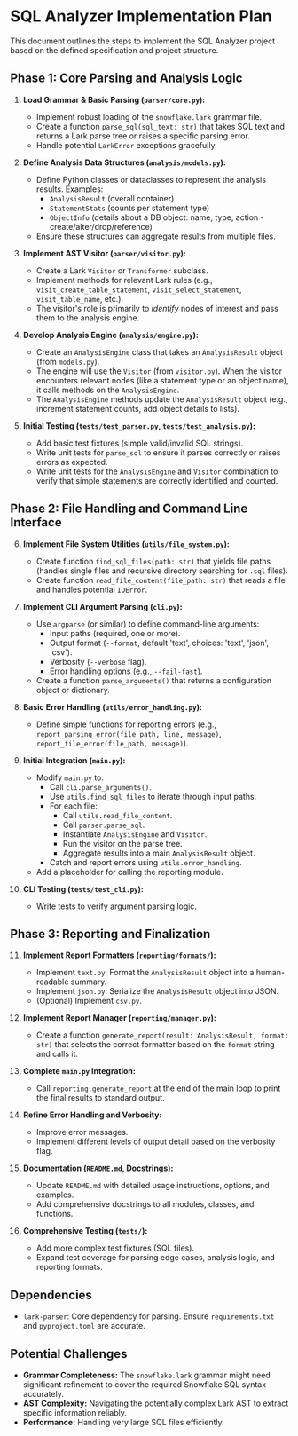 # SQL Analyzer Implementation Plan

This document outlines the steps to implement the SQL Analyzer project based on the defined specification and project structure.

## Phase 1: Core Parsing and Analysis Logic

1.  **Load Grammar & Basic Parsing (`parser/core.py`):**
    *   Implement robust loading of the `snowflake.lark` grammar file.
    *   Create a function `parse_sql(sql_text: str)` that takes SQL text and returns a Lark parse tree or raises a specific parsing error.
    *   Handle potential `LarkError` exceptions gracefully.

2.  **Define Analysis Data Structures (`analysis/models.py`):**
    *   Define Python classes or dataclasses to represent the analysis results. Examples:
        *   `AnalysisResult` (overall container)
        *   `StatementStats` (counts per statement type)
        *   `ObjectInfo` (details about a DB object: name, type, action - create/alter/drop/reference)
    *   Ensure these structures can aggregate results from multiple files.

3.  **Implement AST Visitor (`parser/visitor.py`):**
    *   Create a Lark `Visitor` or `Transformer` subclass.
    *   Implement methods for relevant Lark rules (e.g., `visit_create_table_statement`, `visit_select_statement`, `visit_table_name`, etc.).
    *   The visitor's role is primarily to *identify* nodes of interest and pass them to the analysis engine.

4.  **Develop Analysis Engine (`analysis/engine.py`):**
    *   Create an `AnalysisEngine` class that takes an `AnalysisResult` object (from `models.py`).
    *   The engine will use the `Visitor` (from `visitor.py`). When the visitor encounters relevant nodes (like a statement type or an object name), it calls methods on the `AnalysisEngine`.
    *   The `AnalysisEngine` methods update the `AnalysisResult` object (e.g., increment statement counts, add object details to lists).

5.  **Initial Testing (`tests/test_parser.py`, `tests/test_analysis.py`):**
    *   Add basic test fixtures (simple valid/invalid SQL strings).
    *   Write unit tests for `parse_sql` to ensure it parses correctly or raises errors as expected.
    *   Write unit tests for the `AnalysisEngine` and `Visitor` combination to verify that simple statements are correctly identified and counted.

## Phase 2: File Handling and Command Line Interface

6.  **Implement File System Utilities (`utils/file_system.py`):**
    *   Create function `find_sql_files(path: str)` that yields file paths (handles single files and recursive directory searching for `.sql` files).
    *   Create function `read_file_content(file_path: str)` that reads a file and handles potential `IOError`.

7.  **Implement CLI Argument Parsing (`cli.py`):**
    *   Use `argparse` (or similar) to define command-line arguments:
        *   Input paths (required, one or more).
        *   Output format (`--format`, default 'text', choices: 'text', 'json', 'csv').
        *   Verbosity (`--verbose` flag).
        *   Error handling options (e.g., `--fail-fast`).
    *   Create a function `parse_arguments()` that returns a configuration object or dictionary.

8.  **Basic Error Handling (`utils/error_handling.py`):**
    *   Define simple functions for reporting errors (e.g., `report_parsing_error(file_path, line, message)`, `report_file_error(file_path, message)`).

9.  **Initial Integration (`main.py`):**
    *   Modify `main.py` to:
        *   Call `cli.parse_arguments()`.
        *   Use `utils.find_sql_files` to iterate through input paths.
        *   For each file:
            *   Call `utils.read_file_content`.
            *   Call `parser.parse_sql`.
            *   Instantiate `AnalysisEngine` and `Visitor`.
            *   Run the visitor on the parse tree.
            *   Aggregate results into a main `AnalysisResult` object.
        *   Catch and report errors using `utils.error_handling`.
    *   Add a placeholder for calling the reporting module.

10. **CLI Testing (`tests/test_cli.py`):**
    *   Write tests to verify argument parsing logic.

## Phase 3: Reporting and Finalization

11. **Implement Report Formatters (`reporting/formats/`):**
    *   Implement `text.py`: Format the `AnalysisResult` object into a human-readable summary.
    *   Implement `json.py`: Serialize the `AnalysisResult` object into JSON.
    *   (Optional) Implement `csv.py`.

12. **Implement Report Manager (`reporting/manager.py`):**
    *   Create a function `generate_report(result: AnalysisResult, format: str)` that selects the correct formatter based on the `format` string and calls it.

13. **Complete `main.py` Integration:**
    *   Call `reporting.generate_report` at the end of the main loop to print the final results to standard output.

14. **Refine Error Handling and Verbosity:**
    *   Improve error messages.
    *   Implement different levels of output detail based on the verbosity flag.

15. **Documentation (`README.md`, Docstrings):**
    *   Update `README.md` with detailed usage instructions, options, and examples.
    *   Add comprehensive docstrings to all modules, classes, and functions.

16. **Comprehensive Testing (`tests/`):**
    *   Add more complex test fixtures (SQL files).
    *   Expand test coverage for parsing edge cases, analysis logic, and reporting formats.

## Dependencies

*   `lark-parser`: Core dependency for parsing. Ensure `requirements.txt` and `pyproject.toml` are accurate.

## Potential Challenges

*   **Grammar Completeness:** The `snowflake.lark` grammar might need significant refinement to cover the required Snowflake SQL syntax accurately.
*   **AST Complexity:** Navigating the potentially complex Lark AST to extract specific information reliably.
*   **Performance:** Handling very large SQL files efficiently. 